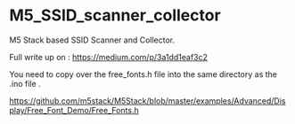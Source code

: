 # M5_SSID_scanner_collector



M5 Stack based SSID Scanner and Collector.

Full write up on : 
https://medium.com/p/3a1dd1eaf3c2

You need to copy over the free_fonts.h file into the same directory as the .ino file .

https://github.com/m5stack/M5Stack/blob/master/examples/Advanced/Display/Free_Font_Demo/Free_Fonts.h
